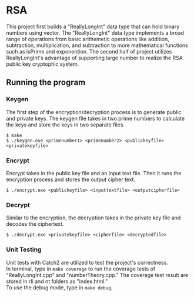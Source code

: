 # RSA 
This project first builds a "ReallyLongInt" data type that can hold binary numbers using vector. The "ReallyLongInt" data type implements a broad range of operations from basic arithemetic operations like addition, subtraction, multiplication, and subtraction to more mathematical functions such as isPrime and exponention. The second half of project utilizes ReallyLongInt's advantage of supporting large number to realize the RSA public key cryptophic system. 



## Running the program  

### Keygen
The first step of the encryption/decryption process is to generate public and private keys. The keygen file takes in two prime numbers to calculate the keys and store the keys in two separate files. 
```
$ make
$ ./keygen.exe <primenumber1> <primenumber2> <publickeyfile> <privatekeyfile>
```


### Encrypt
Encrypt takes in the public key file and an input text file. Then it runs the encryption process and stores the output cipher text.
```
$ ./encrypt.exe <publickeyfile> <inputtextfile> <outputcipherfile> 
``` 

### Decrypt
Similar to the encryption, the decryption takes in the private key file and decodes the ciphertext.
```
$ ./decrypt.exe <privatekeyfile> <cipherfile> <decryptedfile> 
``` 

### Unit Testing
Unit tests with Catch2 are utilized to test the project's correctness. 
<br />In terminal, type in `make coverage` to run the coverage tests of "ReallyLongInt.cpp" and "numberTheory.cpp." The coverage test result are stored in rli and nt folders as "index.html."
<br />To use the debug mode, type in `make debug`.
